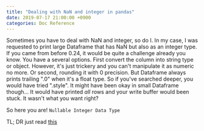 ```yaml
---
title: "Dealing with NaN and integer in pandas"
date: 2019-07-17 21:00:00 +0900
categories: Doc Reference
---
```


Sometimes you have to deal with NaN and integer, so do I. In my case, I was requested to print large Dataframe that has NaN but also as an
integer type. If you came from before 0.24, it would be quite a challenge already you know. You have a several options. First convert the 
column into string type or object. However, it's just trickery and you can't manipulate it as numeric no more. Or second, rounding it with 
0 precision. But Dataframe always prints trailing ".0" when it's a float type. So if you've searched deeper, you would have tried ".style".
It might have been okay in small Dataframe though... It would have printed *all* rows and your write buffer would been stuck. It wasn't what
you want right?

So here you are! `Nullable Integer Data Type`

TL; DR just read [this](https://pandas.pydata.org/pandas-docs/stable/user_guide/integer_na.html)
